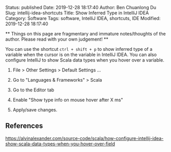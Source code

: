 Status: published
Date: 2019-12-28 18:17:40
Author: Ben Chuanlong Du
Slug: intellij-idea-shortcuts
Title: Show Inferred Type in IntelliJ IDEA
Category: Software
Tags: software, IntelliJ IDEA, shortcuts, IDE
Modified: 2019-12-28 18:17:40

**
Things on this page are
fragmentary and immature notes/thoughts of the author.
Please read with your own judgement!
**


You can use the shortcut `ctrl + shift + p` to show inferred type of a variable
when the cursor is on the variable in IntelliJ IDEA.
You can also configure IntelliJ to show Scala data types 
when you hover over a variable.

1. File > Other Settings > Default Settings ...

2. Go to "Languages & Frameworks" > Scala

3. Go to the Editor tab

4. Enable "Show type info on mouse hover after X ms"

5. Apply/save changes.

## References

https://alvinalexander.com/source-code/scala/how-configure-intellij-idea-show-scala-data-types-when-you-hover-over-field
